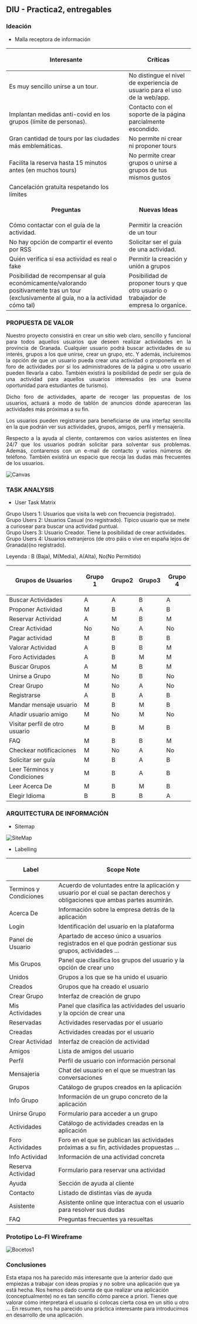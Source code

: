 ## DIU - Practica2, entregables

### Ideación 
* Malla receptora de información 

| <p align="center"><strong>Interesante</strong></p> | <p align="center"><strong>Críticas</strong></p>|  
| ------------- | -------|
| Es muy sencillo unirse a un tour.| No distingue el nivel de experiencia de usuario para el uso de la web/app.|
| Implantan medidas anti-covid en los grupos (límite de personas).| Contacto con el soporte de la página parcialmente escondido.|
| Gran cantidad de tours por las ciudades más emblemáticas.| No permite ni crear ni proponer tours|
| Facilita la reserva hasta 15 minutos antes (en muchos tours)| No permite crear grupos o unirse a grupos de tus mismos gustos |
| Cancelación gratuita respetando los límites| |
| <p align="center"><strong>Preguntas</strong></p> | <p align="center"><strong>Nuevas Ideas</strong></p> |
|Cómo contactar con el guía de la actividad.| Permitir la creación de un tour|
|No hay opción de compartir el evento por RSS| Solicitar ser el guía de una actividad.|
|Quién verifica si esa actividad es real o fake| Permitir la creación y unión a grupos|
|Posibilidad de recompensar al guía económicamente/valorando positivamente tras un tour (exclusivamente al guía, no a la actividad cómo tal)| Posibilidad de proponer tours y que otro usuario o trabajador de empresa lo organice. | Dividir las actividades por categorías.

### PROPUESTA DE VALOR

<p align="justify">Nuestro proyecto consistirá en crear un sitio web claro, sencillo y funcional para todos aquellos usuarios que deseen realizar actividades en la provincia de Granada. Cualquier usuario podrá buscar actividades de su interés, grupos a los que unirse, crear un grupo, etc. Y además, incluiremos la opción de que un usuario pueda crear una actividad o proponerla en el foro de actividades por si los administradores de la página u otro usuario pueden llevarla a cabo. También existirá la posibilidad de pedir ser guía de una actividad para aquellos usuarios interesados (es una buena oportunidad para estudiantes de turismo).  </p>

<p align="justify"> Dicho foro de actividades, aparte de recoger las propuestas de los usuarios, actuará a modo de tablón de anuncios dónde apareceran las actividades más próximas a su fin. </p> 

<p align="justify">Los usuarios pueden registrarse para beneficiarse de una interfaz sencilla en la que podrán ver sus actividades, grupos, amigos, perfil y mensajería.</p>

<p align="justify">Respecto a la ayuda al cliente, contaremos con varios asistentes en línea 24/7 que los usuarios podrán solicitar para solventar sus problemas. Además, contaremos con un e-mail de contacto y varios números de teléfono. También existirá un espacio que recoja las dudas más frecuentes de los usuarios.</p>

![Canvas](canvas2.png)


### TASK ANALYSIS

* User Task Matrix 

Grupo Users 1: Usuarios que visita la web con frecuencia (registrado).<br>
Grupo Users 2: Usuarios Casual (no registrado). Típico usuario que se mete a curiosear para buscar una actividad puntual.<br>
Grupo Users 3: Usuario Creador. Tiene la posibilidad de crear actividades.<br>
Grupo Users 4: Usuarios extranjeros (de otro páis o vive en españa lejos de Granada)(no registrado). <br>

Leyenda : B (Baja), M(Media), A(Alta), No(No Permitido)  <br>

| <p align="center"><strong>Grupos de Usuarios</strong></p> |  <p align="center"><strong>Grupo 1</strong></p>| <p align="center"><strong>Grupo2</strong></p> | <p align="center"><strong>Grupo3</strong></p>| <p align="center"><strong>Grupo 4</strong></p> |
| ------------- | -------|   -------|  -------|  -------|
| Buscar Actividades | A  | A  | B | A |
| Proponer Actividad | M  | B  | A | B |
| Reservar Actividad | A  | M  | B | M |
| Crear Actividad    | No | No | A | No |
| Pagar actividad    | M  | B  | B | B |
| Valorar Actividad  | A | B | B | M |
| Foro Actividades   | A | B | M | M |
| Buscar Grupos      | A  | M  | B | M |
| Unirse a Grupo     | M | No | B | No |
| Crear Grupo        | M  | No | A | No |
| Registrarse        | A | B | A | B |
| Mandar mensaje usuario         | M  | B | M | B | 
| Añadir usuario amigo           | M | No | M | No | 
| Visitar perfil de otro usuario | M | B | M | B | 
| FAQ                            | M  | B | B | M |
| Checkear notificaciones        | M | No | A | No |
| Solicitar ser guía             | M | B | A | B |
| Leer Términos y Condiciones    | M  | B  | A | B | 
| Leer Acerca De                 | M  | B | M  | B | 
| Elegir Idioma                  | B  | B  | B | A | 


### ARQUITECTURA DE INFORMACIÓN

* Sitemap 

![SiteMap](SiteMap.png)

* Labelling 

| <p align="center"><strong>Label</strong></p> |  <p align="center"><strong>Scope Note</strong></p>|
| ------------- | -------| 
| Terminos y Condiciones | Acuerdo de voluntades entre la aplicación y usuario por el cual se pactan derechos y obligaciones que ambas partes asumirán.  | 
| Acerca De | Información sobre la empresa detrás de la aplicación  | 
| Login | Identificación del usuario en la plataforma  | 
| Panel de Usuario | Apartado de acceso único a usuarios registrados en el que podrán gestionar sus grupos, actividades ...   | 
| Mis Grupos | Panel que clasifica los grupos del usuario y la opción de crear uno | 
| Unidos | Grupos a los que se ha unido el usuario | 
| Creados | Grupos que ha creado el usuario | 
| Crear Grupo | Interfaz de creación de grupo | 
| Mis Actividades | Panel que clasifica las actividades del usuario y la opción de crear una | 
| Reservadas | Actividades reservadas por el usuario | 
| Creadas | Actividades creadas por el usuario  | 
| Crear Actividad | Interfaz de creación de actividad  | 
| Amigos | Lista de amigos del usuario | 
| Perfil | Perfil de usuario con información personal  | 
| Mensajeria | Chat del usuario en el que se muestran las conversaciones  | 
| Grupos | Catálogo de grupos creados en la aplicación | 
| Info Grupo | Información de un grupo concreto de la aplicación | 
| Unirse Grupo | Formulario para acceder a un grupo | 
| Actividades | Catálogo de actividades creadas en la aplicación  | 
| Foro Actividades | Foro en el que se publican las actividades próximas a su fin, actividades propuestas ...  | 
| Info Actividad | Información de una actividad concreta  | 
| Reserva Actividad | Formulario para reservar una actividad  | 
| Ayuda | Sección de ayuda al cliente  | 
| Contacto | Listado de distintas vías de ayuda | 
| Asistente | Asistente online que interactua con el usuario para resolver sus dudas  | 
| FAQ | Preguntas frecuentes ya resueltas | 

### Prototipo Lo-FI Wireframe 

![Bocetos1](bocetos1.png)

### Conclusiones  

Esta etapa nos ha parecido más interesante que la anterior dado que empiezas a trabajar con ideas propias y no sobre una aplicación que ya está hecha. Nos hemos dado cuenta de que realizar una aplicación (conceptualmente) no es tan sencillo cómo parece a priori. Tienes que valorar cómo interpretará el usuario si colocas cierta cosa en un sitio u otro ... En resumen, nos ha parecido una práctica interesante para introducirnos en desarrollo de una aplicación.

